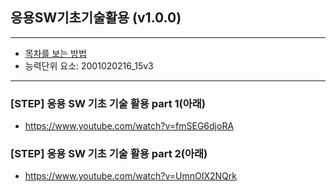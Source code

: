 ## 응용SW기초기술활용 (v1.0.0)
 
---

- [목차를 보는 방법](https://github.com/miniplugin/human)
- 능력단위 요소: 2001020216_15v3

---

### [STEP] 응용 SW 기초 기술 활용 part 1(아래)

- https://www.youtube.com/watch?v=fmSEG6djoRA

### [STEP] 응용 SW 기초 기술 활용 part 2(아래)

- https://www.youtube.com/watch?v=UmnOIX2NQrk
